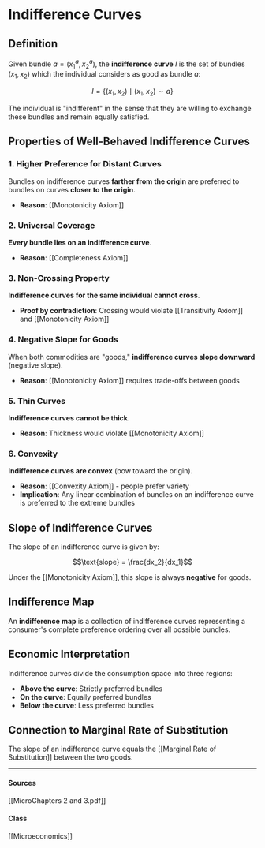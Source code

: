 # Indifference Curves

## Definition
Given bundle $a = (x_1^a, x_2^a)$, the **indifference curve** $I$ is the set of bundles $(x_1, x_2)$ which the individual considers as good as bundle $a$:

$$I = \{(x_1, x_2) \mid (x_1, x_2) \sim a\}$$

The individual is "indifferent" in the sense that they are willing to exchange these bundles and remain equally satisfied.

## Properties of Well-Behaved Indifference Curves

### 1. Higher Preference for Distant Curves
Bundles on indifference curves **farther from the origin** are preferred to bundles on curves **closer to the origin**.
- **Reason**: [[Monotonicity Axiom]]

### 2. Universal Coverage  
**Every bundle lies on an indifference curve**.
- **Reason**: [[Completeness Axiom]]

### 3. Non-Crossing Property
**Indifference curves for the same individual cannot cross**.
- **Proof by contradiction**: Crossing would violate [[Transitivity Axiom]] and [[Monotonicity Axiom]]

### 4. Negative Slope for Goods
When both commodities are "goods," **indifference curves slope downward** (negative slope).
- **Reason**: [[Monotonicity Axiom]] requires trade-offs between goods

### 5. Thin Curves
**Indifference curves cannot be thick**.
- **Reason**: Thickness would violate [[Monotonicity Axiom]]

### 6. Convexity
**Indifference curves are convex** (bow toward the origin).
- **Reason**: [[Convexity Axiom]] - people prefer variety
- **Implication**: Any linear combination of bundles on an indifference curve is preferred to the extreme bundles

## Slope of Indifference Curves
The slope of an indifference curve is given by:

$$\text{slope} = \frac{dx_2}{dx_1}$$

Under the [[Monotonicity Axiom]], this slope is always **negative** for goods.

## Indifference Map
An **indifference map** is a collection of indifference curves representing a consumer's complete preference ordering over all possible bundles.

## Economic Interpretation
Indifference curves divide the consumption space into three regions:
- **Above the curve**: Strictly preferred bundles
- **On the curve**: Equally preferred bundles  
- **Below the curve**: Less preferred bundles

## Connection to Marginal Rate of Substitution
The slope of an indifference curve equals the [[Marginal Rate of Substitution]] between the two goods.

---
#### Sources
[[MicroChapters 2 and 3.pdf]]
#### Class
[[Microeconomics]]